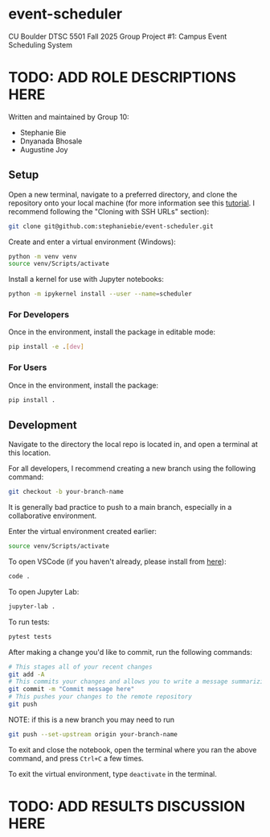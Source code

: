 # event-scheduler
CU Boulder DTSC 5501 Fall 2025 Group Project #1: Campus Event Scheduling System

# TODO: ADD ROLE DESCRIPTIONS HERE
Written and maintained by Group 10:
- Stephanie Bie
- Dnyanada Bhosale
- Augustine Joy

## Setup

Open a new terminal, navigate to a preferred directory, and clone the repository onto your local machine (for more information see this <a href="https://docs.github.com/en/get-started/git-basics/about-remote-repositories">tutorial</a>. I recommend following the "Cloning with SSH URLs" section):

```bash
git clone git@github.com:stephaniebie/event-scheduler.git
```

Create and enter a virtual environment (Windows):

```bash
python -m venv venv
source venv/Scripts/activate
```

Install a kernel for use with Jupyter notebooks:

```bash
python -m ipykernel install --user --name=scheduler
```

### For Developers

Once in the environment, install the package in editable mode:

```bash
pip install -e .[dev]
```

### For Users

Once in the environment, install the package:

```bash
pip install .
```

## Development

Navigate to the directory the local repo is located in, and open a terminal at this location.

For all developers, I recommend creating a new branch using the following command:

```bash
git checkout -b your-branch-name
```

It is generally bad practice to push to a main branch, especially in a collaborative environment.

Enter the virtual environment created earlier:

```bash
source venv/Scripts/activate
```

To open VSCode (if you haven't already, please install from <a href="https://code.visualstudio.com/download">here</a>):

```bash
code .
```

To open Jupyter Lab:

```bash
jupyter-lab .
```

To run tests:

```bash
pytest tests
```

After making a change you'd like to commit, run the following commands:

```bash
# This stages all of your recent changes
git add -A
# This commits your changes and allows you to write a message summarizing the change. It is good practice to write a message
git commit -m "Commit message here"
# This pushes your changes to the remote repository
git push
```

NOTE: if this is a new branch you may need to run

```bash
git push --set-upstream origin your-branch-name
```

To exit and close the notebook, open the terminal where you ran the above command, and press `Ctrl+C` a few times.

To exit the virtual environment, type `deactivate` in the terminal.

# TODO: ADD RESULTS DISCUSSION HERE
